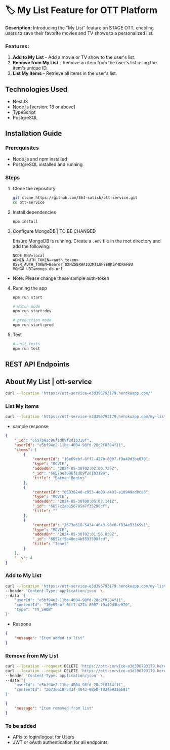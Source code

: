 # 🏷️ My List Feature for OTT Platform

**Description:**
Introducing the "My List" feature on STAGE OTT, enabling users to save their favorite movies and TV shows to a personalized list.


### Features: 

1. **Add to My List** - Add a movie or TV show to the user's list. 
2. **Remove from My List** - Remove an item from the user's list using the item's unique ID.
3. **List My Items** - Retrieve all items in the user's list.

## Technologies Used

- NestJS
- Node.js [version: 18 or above]
- TypeScript
- PostgreSQL

## Installation Guide

### Prerequisites

- Node.js and npm installed
- PostgreSQL installed and running

### Steps

1. Clone the repository
    ```bash
    git clone https://github.com/864-satish/ott-service.git
    cd ott-service
    ```

2. Install dependencies
    ```bash
    npm install
    ```

3. Configure MongoDB | TO BE CHANGED

   Ensure MongoDB is running. Create a `.env` file in the root directory and add the following:
    ```env
    NODE_ENV=local
    ADMIN_AUTH_TOKEN=<auth_token>
    USER_AUTH_TOKEN=Bearer O2NZS9XWA1Q3MTLGP7E8K5Y4DR6FBU
    MONGO_URI=mongo-db-url
    ```
- Note: Please change these sample auth-token

4. Running the app
    ```bash
    npm run start

    # watch mode
    npm run start:dev

    # production mode
    npm run start:prod
    ```
5. Test
    ```bash
    # unit tests
    npm run test
    ```

## REST API Endpoints 

## About My List | ott-service

```bash
curl --location 'https://ott-service-e3d396793179.herokuapp.com/'
```

### List My items
```bash
curl --location 'https://ott-service-e3d396793179.herokuapp.com/my-list/e5bf94e2-11be-4004-98fd-28c2f8284f11'
```

- sample response
```JSON
{
    "_id": "6657be2c96f1db9f2d1b318f",
    "userId": "e5bf94e2-11be-4004-98fd-28c2f8284f11",
    "items": [
        {
            "contentId": "16e69ebf-6ff7-427b-8007-f9a49d3be070",
            "type": "MOVIE",
            "addedOn": "2024-05-30T02:02:00.729Z",
            "_id": "6657be3696f1db9f2d1b3199",
            "title": "Batman Begins"
        },
        {
            "contentId": "05936240-c953-4e09-a481-e10949ad8ca8",
            "type": "MOVIE",
            "addedOn": "2024-05-30T00:05:02.141Z",
            "_id": "6657c2ab156785a7f35290cf",
            "title": ""
        },
        {
            "contentId": "2673e618-5434-4043-98e8-f834e9316591",
            "type": "MOVIE",
            "addedOn": "2024-05-30T02:01:56.058Z",
            "_id": "6657cf5b40ec4b5533598fcd",
            "title": "Tenet"
        }
    ],
    "__v": 4
}
```

### Add to My List

```bash
curl --location 'https://ott-service-e3d396793179.herokuapp.com/my-list/' \
--header 'Content-Type: application/json' \
--data '{
    "userId": "e5bf94e2-11be-4004-98fd-28c2f8284f11",    
    "contentId": "16e69ebf-6ff7-427b-8007-f9a49d3be070",
    "type": "TV_SHOW"
}'
```
- Respone
```JSON
{
    "message": "Item added to list"
}
```

### Remove from My List

```bash
curl --location --request DELETE 'https://ott-service-e3d396793179.herokuapp.com/my-list/1001'
curl --location --request DELETE 'https://ott-service-e3d396793179.herokuapp.com/my-list/' \
--header 'Content-Type: application/json' \
--data '{
    "userId": "e5bf94e2-11be-4004-98fd-28c2f8284f11",
    "contentId": "2673e618-5434-4043-98e8-f834e9316591"
}'
```
```JSON
{
    "message": "Item removed from list"
}
```

### To be added
- APIs to login/logout for Users 
- JWT or oAuth authentication for all endpoints
